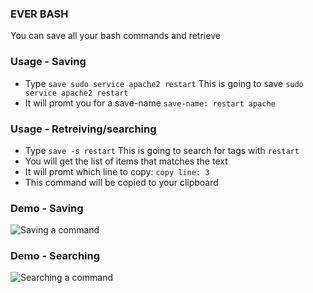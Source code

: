 ### EVER BASH
You can save all your bash commands and retrieve


### Usage - Saving
- Type `save sudo service apache2 restart`
This is going to save `sudo service apache2 restart`
- It will promt you for a save-name
`save-name: restart apache`

### Usage - Retreiving/searching
- Type `save -s restart`
This is going to search for tags with `restart`
- You will get the list of items that matches the text
- It will promt which line to copy: `copy line: 3`
- This command will be copied to your clipboard


### Demo - Saving
![Saving a command](https://raw.githubusercontent.com/safwan-moha/ever-bash/master/docs/save.gif)


### Demo - Searching
![Searching a command](https://raw.githubusercontent.com/safwan-moha/ever-bash/master/docs/save.gif)
